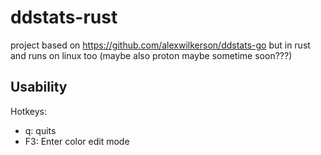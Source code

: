 # ddstats-rust
project based on https://github.com/alexwilkerson/ddstats-go but in rust
and runs on linux too (maybe also proton maybe sometime soon???)

## Usability
Hotkeys:
- q: quits
- F3: Enter color edit mode